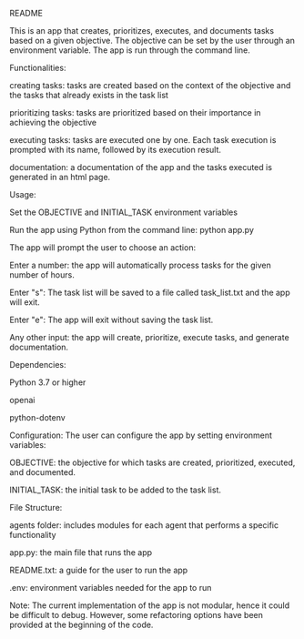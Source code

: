 README


This is an app that creates, prioritizes, executes, and documents tasks based on a given objective. The objective can be set by the user through an environment variable. The app is run through the command line. 


Functionalities:



creating tasks: tasks are created based on the context of the objective and the tasks that already exists in the task list

prioritizing tasks: tasks are prioritized based on their importance in achieving the objective

executing tasks: tasks are executed one by one. Each task execution is prompted with its name, followed by its execution result.

documentation: a documentation of the app and the tasks executed is generated in an html page.


Usage:



Set the OBJECTIVE and INITIAL_TASK environment variables

Run the app using Python from the command line: python app.py

The app will prompt the user to choose an action:

Enter a number: the app will automatically process tasks for the given number of hours.

Enter "s": The task list will be saved to a file called task_list.txt and the app will exit.

Enter "e": The app will exit without saving the task list.

Any other input: the app will create, prioritize, execute tasks, and generate documentation.




Dependencies:



Python 3.7 or higher

openai

python-dotenv


Configuration:
The user can configure the app by setting environment variables:



OBJECTIVE: the objective for which tasks are created, prioritized, executed, and documented.

INITIAL_TASK: the initial task to be added to the task list.


File Structure:



agents folder: includes modules for each agent that performs a specific functionality

app.py: the main file that runs the app

README.txt: a guide for the user to run the app

.env: environment variables needed for the app to run


Note:
The current implementation of the app is not modular, hence it could be difficult to debug. However, some refactoring options have been provided at the beginning of the code.
